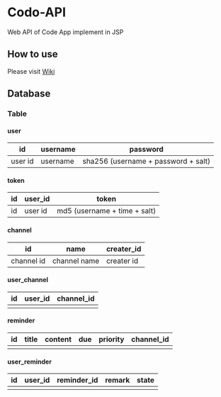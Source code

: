 # Codo-API

Web API of Code App implement in JSP

## How to use

Please visit [Wiki](https://github.com/ZERR2AC/Codo-API/wiki)

## Database

### Table

#### user

| id      | username | password                            |
| ------- | -------- | ----------------------------------- |
| user id | username | sha256 (username + password + salt) |

#### token

| id   | user_id | token                        |
| ---- | ------- | ---------------------------- |
| id   | user id | md5 (username + time + salt) |

#### channel

| id         | name         | creater_id |
| ---------- | ------------ | ---------- |
| channel id | channel name | creater id |

#### user_channel

| id   | user_id | channel_id |
| ---- | ------- | ---------- |
|      |         |            |

#### reminder

| id   | title | content | due  | priority | channel_id |
| ---- | ----- | ------- | ---- | -------- | ---------- |
|      |       |         |      |          |            |

#### user_reminder

| id   | user_id | reminder_id | remark | state |
| ---- | ------- | ----------- | ------ | ----- |
|      |         |             |        |       |